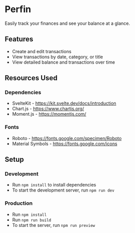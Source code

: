# Perfin
Easily track your finances and see your balance at a glance.

## Features
- Create and edit transactions
- View transactions by date, category, or title
- View detailed balance and transactions over time

## Resources Used

### Dependencies
- SvelteKit - https://kit.svelte.dev/docs/introduction
- Chart.js - https://www.chartjs.org/
- Moment.js - https://momentjs.com/

### Fonts
- Roboto - https://fonts.google.com/specimen/Roboto
- Material Symbols - https://fonts.google.com/icons

## Setup

### Development
- Run `npm install` to install dependencies
- To start the development server, run `npm run dev`

### Production
- Run `npm install`
- Run `npm run build`
- To start the server, run `npm run preview`